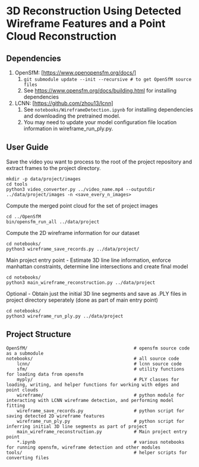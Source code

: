 # 3D Reconstruction Using Detected Wireframe Features and a Point Cloud Reconstruction

## Dependencies

1. OpenSfM: [https://www.openopensfm.org/docs/]
    1. `git submodule update --init --recursive # to get OpenSfM source files`
    2. See https://www.opensfm.org/docs/building.html for installing dependencies
2. LCNN: [https://github.com/zhou13/lcnn] 
    1. See `notebooks/WireframeDetection.ipynb` for installing dependencies and downloading the pretrained model.
    2. You may need to update your model configuration file location information in wireframe\_run\_ply.py.

## User Guide

Save the video you want to process to the root of the project repository and extract frames to the project directory.

```
mkdir -p data/project/images
cd tools 
python3 video_converter.py ../video_name.mp4 --outputdir ../data/project/images -n <save_every_n_images>
```

Compute the merged point cloud for the set of project images

```
cd ../OpenSfM
bin/opensfm_run_all ../data/project
```

Compute the 2D wireframe information for our dataset

```
cd notebooks/
python3 wireframe_save_records.py ../data/project/
```

Main project entry point - Estimate 3D line line information, enforce manhattan constraints, determine line intersections and create final model

```
cd notebooks/
python3 main_wireframe_reconstruction.py ../data/project
```

Optional - Obtain just the initial 3D line segments and save as .PLY files in project directory seperately (done as part of main entry point)

```
cd notebooks/
python3 wireframe_run_ply.py ../data/project
```


## Project Structure
```
OpenSfM/                                        # opensfm source code as a submodule
notebooks/                                      # all source code
    lcnn/                                       # lcnn source code 
    sfm/                                        # utility functions for loading data from opensfm 
    myply/                                      # PLY classes for loading, writing, and helper functions for working with edges and point clouds
    wireframe/                                  # python module for interacting with LCNN wireframe detection, and performing model fitting
    wireframe_save_records.py                   # python script for saving detected 2D wireframe features
    wireframe_run_ply.py                        # python script for inferring initial 3D line segments as part of project
    main_wireframe_reconstruction.py            # Main project entry point
    *.ipynb                                     # various notebooks for running opensfm, wireframe detection and other modules
tools/                                          # helper scripts for converting files
```
